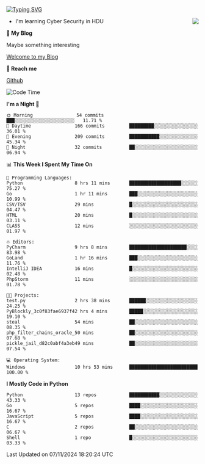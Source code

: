 [![Typing SVG](https://readme-typing-svg.herokuapp.com?font=Fira+Code&pause=1000&random=false&width=450&height=60&lines=Hello+%F0%9F%91%8B%F0%9F%8F%BB;I'm+JBNRZ)](https://git.io/typing-svg)

<a href="#">
  <img align="right" src="https://github-readme-stats.vercel.app/api?username=JBNRZ&show_icons=true&bg_color=15,f2f7fd,E0EAFC" />
</a>

- I'm learning Cyber Security in HDU

 **🌱 My Blog**

Maybe something interesting

[Welcome to my Blog](https://jbnrz.com.cn/)

 **💬 Reach me** 

[Github](https://github.com/JBNRZ)


<!--START_SECTION:waka-->
![Code Time](http://img.shields.io/badge/Code%20Time-731%20hrs%2028%20mins-blue)

**I'm a Night 🦉** 

```text
🌞 Morning                54 commits          ███░░░░░░░░░░░░░░░░░░░░░░   11.71 % 
🌆 Daytime                166 commits         █████████░░░░░░░░░░░░░░░░   36.01 % 
🌃 Evening                209 commits         ███████████░░░░░░░░░░░░░░   45.34 % 
🌙 Night                  32 commits          ██░░░░░░░░░░░░░░░░░░░░░░░   06.94 % 
```


📊 **This Week I Spent My Time On** 

```text
💬 Programming Languages: 
Python                   8 hrs 11 mins       ███████████████████░░░░░░   75.27 % 
Go                       1 hr 11 mins        ███░░░░░░░░░░░░░░░░░░░░░░   10.99 % 
CSV/TSV                  29 mins             █░░░░░░░░░░░░░░░░░░░░░░░░   04.47 % 
HTML                     20 mins             █░░░░░░░░░░░░░░░░░░░░░░░░   03.11 % 
CLASS                    12 mins             ░░░░░░░░░░░░░░░░░░░░░░░░░   01.97 % 

🔥 Editors: 
PyCharm                  9 hrs 8 mins        █████████████████████░░░░   83.98 % 
GoLand                   1 hr 16 mins        ███░░░░░░░░░░░░░░░░░░░░░░   11.76 % 
IntelliJ IDEA            16 mins             █░░░░░░░░░░░░░░░░░░░░░░░░   02.48 % 
PhpStorm                 11 mins             ░░░░░░░░░░░░░░░░░░░░░░░░░   01.78 % 

🐱‍💻 Projects: 
test.py                  2 hrs 38 mins       ██████░░░░░░░░░░░░░░░░░░░   24.25 % 
PyBlockly_3c0f83fae6937f42 hrs 4 mins        █████░░░░░░░░░░░░░░░░░░░░   19.10 % 
steal                    54 mins             ██░░░░░░░░░░░░░░░░░░░░░░░   08.35 % 
php_filter_chains_oracle_50 mins             ██░░░░░░░░░░░░░░░░░░░░░░░   07.68 % 
pickle_jail_d82c0abf4a3eb49 mins             ██░░░░░░░░░░░░░░░░░░░░░░░   07.54 % 

💻 Operating System: 
Windows                  10 hrs 53 mins      █████████████████████████   100.00 % 
```

**I Mostly Code in Python** 

```text
Python                   13 repos            ███████████░░░░░░░░░░░░░░   43.33 % 
Go                       5 repos             ████░░░░░░░░░░░░░░░░░░░░░   16.67 % 
JavaScript               5 repos             ████░░░░░░░░░░░░░░░░░░░░░   16.67 % 
C                        2 repos             ██░░░░░░░░░░░░░░░░░░░░░░░   06.67 % 
Shell                    1 repo              █░░░░░░░░░░░░░░░░░░░░░░░░   03.33 % 
```




 Last Updated on 07/11/2024 18:20:24 UTC
<!--END_SECTION:waka-->
